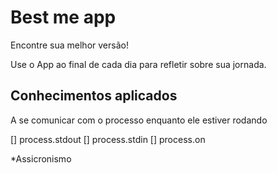 # Best me app

Encontre sua melhor versão!

Use o App ao final de cada dia para refletir sobre sua jornada.

## Conhecimentos aplicados

A se comunicar com o processo enquanto ele estiver rodando 

[] process.stdout
[] process.stdin
[] process.on

*Assicronismo